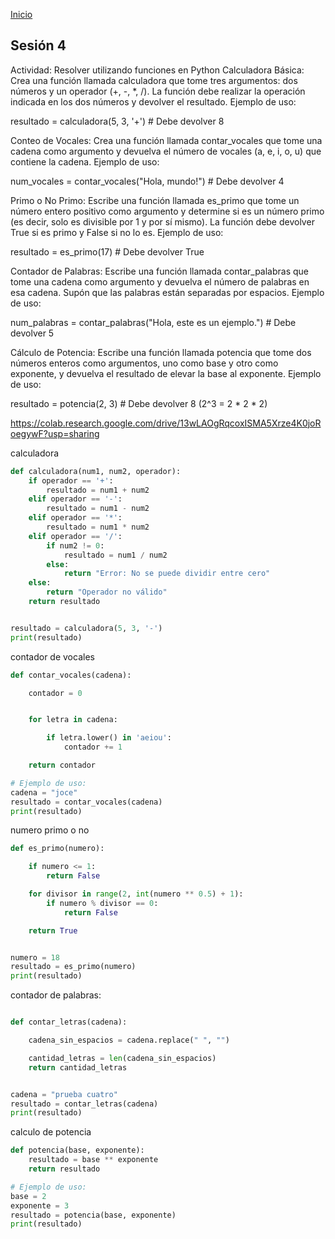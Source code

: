 <!-- No borrar o modificar -->
[Inicio](./index.md)

## Sesión 4


<!-- Su documentación aquí -->

Actividad: Resolver utilizando funciones en Python
Calculadora Básica: Crea una función llamada calculadora que tome tres argumentos: dos números y un operador (+, -, *, /). La función debe realizar la operación indicada en los dos números y devolver el resultado.
Ejemplo de uso:

resultado = calculadora(5, 3, '+')  # Debe devolver 8

Conteo de Vocales: Crea una función llamada contar_vocales que tome una cadena como argumento y devuelva el número de vocales (a, e, i, o, u) que contiene la cadena.
Ejemplo de uso:

num_vocales = contar_vocales("Hola, mundo!")  # Debe devolver 4

Primo o No Primo: Escribe una función llamada es_primo que tome un número entero positivo como argumento y determine si es un número primo (es decir, solo es divisible por 1 y por sí mismo). La función debe devolver True si es primo y False si no lo es.
Ejemplo de uso:

resultado = es_primo(17)  # Debe devolver True

Contador de Palabras: Escribe una función llamada contar_palabras que tome una cadena como argumento y devuelva el número de palabras en esa cadena. Supón que las palabras están separadas por espacios.
Ejemplo de uso:

num_palabras = contar_palabras("Hola, este es un ejemplo.")  # Debe devolver 5

Cálculo de Potencia: Escribe una función llamada potencia que tome dos números enteros como argumentos, uno como base y otro como exponente, y devuelva el resultado de elevar la base al exponente.
Ejemplo de uso:

resultado = potencia(2, 3)  # Debe devolver 8 (2^3 = 2 * 2 * 2)



https://colab.research.google.com/drive/13wLAOgRqcoxISMA5Xrze4K0joRoegywF?usp=sharing



calculadora
```python
def calculadora(num1, num2, operador):
    if operador == '+':
        resultado = num1 + num2
    elif operador == '-':
        resultado = num1 - num2
    elif operador == '*':
        resultado = num1 * num2
    elif operador == '/':
        if num2 != 0:
            resultado = num1 / num2
        else:
            return "Error: No se puede dividir entre cero"
    else:
        return "Operador no válido"
    return resultado


resultado = calculadora(5, 3, '-')
print(resultado)
```


contador de vocales
```python
def contar_vocales(cadena):

    contador = 0


    for letra in cadena:

        if letra.lower() in 'aeiou':
            contador += 1

    return contador

# Ejemplo de uso:
cadena = "joce"
resultado = contar_vocales(cadena)
print(resultado)
```



numero primo o no

```python
def es_primo(numero):

    if numero <= 1:
        return False

    for divisor in range(2, int(numero ** 0.5) + 1):
        if numero % divisor == 0:
            return False

    return True


numero = 18
resultado = es_primo(numero)
print(resultado)

```


contador de palabras:

```python

def contar_letras(cadena):

    cadena_sin_espacios = cadena.replace(" ", "")

    cantidad_letras = len(cadena_sin_espacios)
    return cantidad_letras


cadena = "prueba cuatro"
resultado = contar_letras(cadena)
print(resultado)
```


calculo de potencia

```python
def potencia(base, exponente):
    resultado = base ** exponente
    return resultado

# Ejemplo de uso:
base = 2
exponente = 3
resultado = potencia(base, exponente)
print(resultado)
```